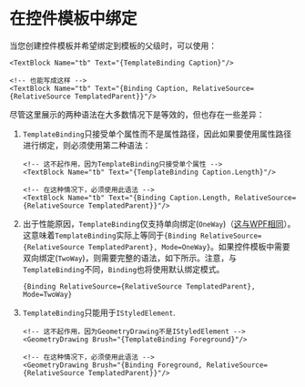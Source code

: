# 在控件模板中绑定

当您创建控件模板并希望绑定到模板的父级时，可以使用：

```markup
<TextBlock Name="tb" Text="{TemplateBinding Caption}"/>

<!-- 也能写成这样 -->
<TextBlock Name="tb" Text="{Binding Caption, RelativeSource={RelativeSource TemplatedParent}}"/>
```

尽管这里展示的两种语法在大多数情况下是等效的，但也存在一些差异：

1. `TemplateBinding`只接受单个属性而不是属性路径，因此如果要使用属性路径进行绑定，则必须使用第二种语法：

   ```markup
   <!-- 这不起作用，因为TemplateBinding只接受单个属性 -->
   <TextBlock Name="tb" Text="{TemplateBinding Caption.Length}"/>

   <!-- 在这种情况下，必须使用此语法 -->
   <TextBlock Name="tb" Text="{Binding Caption.Length, RelativeSource={RelativeSource TemplatedParent}}"/>
   ```

2. 出于性能原因，`TemplateBinding`仅支持单向绑定(`OneWay`)（[这与WPF相同](https://docs.microsoft.com/en-us/dotnet/desktop/wpf/advanced/templatebinding-markup-extension#remarks)）。这意味着`TemplateBinding`实际上等同于`{Binding RelativeSource={RelativeSource TemplatedParent}, Mode=OneWay}`。如果控件模板中需要双向绑定(`TwoWay`)，则需要完整的语法，如下所示。注意，与`TemplateBinding`不同，`Binding`也将使用默认绑定模式。

   ```markup
   {Binding RelativeSource={RelativeSource TemplatedParent}, Mode=TwoWay}
   ```

3. `TemplateBinding`只能用于`IStyledElement`.

   ```markup
   <!-- 这不起作用，因为GeometryDrawing不是IStyledElement -->
   <GeometryDrawing Brush="{TemplateBinding Foreground}"/>

   <!-- 在这种情况下，必须使用此语法 -->
   <GeometryDrawing Brush="{Binding Foreground, RelativeSource={RelativeSource TemplatedParent}}"/>
   ```
